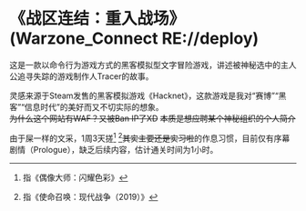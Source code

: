 # 《战区连结：重入战场》(Warzone_Connect RE://deploy)
这是一款以命令行为游戏方式的黑客模拟型文字冒险游戏，讲述被神秘选中的主人公追寻失踪的游戏制作人Tracer的故事。  


灵感来源于Steam发售的黑客模拟游戏《Hacknet》，这款游戏是我对“赛博”“黑客”“信息时代”的美好而又不切实际的想象。    
~~为什么这个网站有WAF？又被Ban IP了XD~~
~~本质是想应聘某个神秘组织的个人简介~~  

由于屎一样的文采，1周3天搓[^Wing的TE] [^4天逛Shipment]~~其实主要还是实习啦~~的作息习惯，目前仅有序幕剧情（Prologue），缺乏后续内容，估计通关时间为1小时。

[^Wing的TE]: 指《偶像大师：闪耀色彩》
[^4天逛Shipment]: 指《使命召唤：现代战争（2019）》
